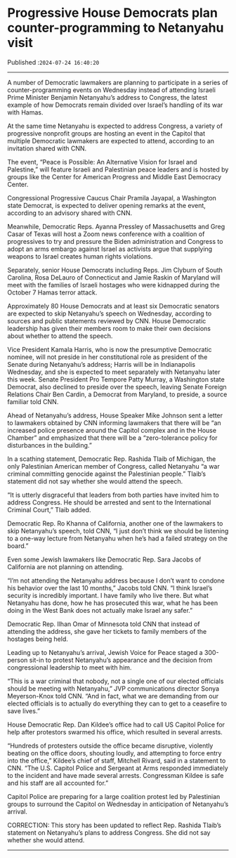 # Progressive House Democrats plan counter-programming to Netanyahu visit

Published :`2024-07-24 16:40:20`

---

A number of Democratic lawmakers are planning to participate in a series of counter-programming events on Wednesday instead of attending Israeli Prime Minister Benjamin Netanyahu’s address to Congress, the latest example of how Democrats remain divided over Israel’s handling of its war with Hamas.

At the same time Netanyahu is expected to address Congress, a variety of progressive nonprofit groups are hosting an event in the Capitol that multiple Democratic lawmakers are expected to attend, according to an invitation shared with CNN.

The event, “Peace is Possible: An Alternative Vision for Israel and Palestine,” will feature Israeli and Palestinian peace leaders and is hosted by groups like the Center for American Progress and Middle East Democracy Center.

Congressional Progressive Caucus Chair Pramila Jayapal, a Washington state Democrat, is expected to deliver opening remarks at the event, according to an advisory shared with CNN.

Meanwhile, Democratic Reps. Ayanna Pressley of Massachusetts and Greg Casar of Texas will host a Zoom news conference with a coalition of progressives to try and pressure the Biden administration and Congress to adopt an arms embargo against Israel as activists argue that supplying weapons to Israel creates human rights violations.

Separately, senior House Democrats including Reps. Jim Clyburn of South Carolina, Rosa DeLauro of Connecticut and Jamie Raskin of Maryland will meet with the families of Israeli hostages who were kidnapped during the October 7 Hamas terror attack.

Approximately 80 House Democrats and at least six Democratic senators are expected to skip Netanyahu’s speech on Wednesday, according to sources and public statements reviewed by CNN. House Democratic leadership has given their members room to make their own decisions about whether to attend the speech.

Vice President Kamala Harris, who is now the presumptive Democratic nominee, will not preside in her constitutional role as president of the Senate during Netanyahu’s address; Harris will be in Indianapolis Wednesday, and she is expected to meet separately with Netanyahu later this week. Senate President Pro Tempore Patty Murray, a Washington state Democrat, also declined to preside over the speech, leaving Senate Foreign Relations Chair Ben Cardin, a Democrat from Maryland, to preside, a source familiar told CNN.

Ahead of Netanyahu’s address, House Speaker Mike Johnson sent a letter to lawmakers obtained by CNN informing lawmakers that there will be “an increased police presence around the Capitol complex and in the House Chamber” and emphasized that there will be a “zero-tolerance policy for disturbances in the building.”

In a scathing statement, Democratic Rep. Rashida Tlaib of Michigan, the only Palestinian American member of Congress, called Netanyahu “a war criminal committing genocide against the Palestinian people.” Tlaib’s statement did not say whether she would attend the speech.

“It is utterly disgraceful that leaders from both parties have invited him to address Congress. He should be arrested and sent to the International Criminal Court,” Tlaib added.

Democratic Rep. Ro Khanna of California, another one of the lawmakers to skip Netanyahu’s speech, told CNN, “I just don’t think we should be listening to a one-way lecture from Netanyahu when he’s had a failed strategy on the board.”

Even some Jewish lawmakers like Democratic Rep. Sara Jacobs of California are not planning on attending.

“I’m not attending the Netanyahu address because I don’t want to condone his behavior over the last 10 months,” Jacobs told CNN. “I think Israel’s security is incredibly important. I have family who live there. But what Netanyahu has done, how he has prosecuted this war, what he has been doing in the West Bank does not actually make Israel any safer.”

Democratic Rep. Ilhan Omar of Minnesota told CNN that instead of attending the address, she gave her tickets to family members of the hostages being held.

Leading up to Netanyahu’s arrival, Jewish Voice for Peace staged a 300-person sit-in to protest Netanyahu’s appearance and the decision from congressional leadership to meet with him.

“This is a war criminal that nobody, not a single one of our elected officials should be meeting with Netanyahu,” JVP communications director Sonya Meyerson-Knox told CNN. “And in fact, what we are demanding from our elected officials is to actually do everything they can to get to a ceasefire to save lives.”

House Democratic Rep. Dan Kildee’s office had to call US Capitol Police for help after protestors swarmed his office, which resulted in several arrests.

“Hundreds of protesters outside the office became disruptive, violently beating on the office doors, shouting loudly, and attempting to force entry into the office,” Kildee’s chief of staff, Mitchell Rivard, said in a statement to CNN. “The U.S. Capitol Police and Sergeant at Arms responded immediately to the incident and have made several arrests. Congressman Kildee is safe and his staff are all accounted for.”

Capitol Police are preparing for a large coalition protest led by Palestinian groups to surround the Capitol on Wednesday in anticipation of Netanyahu’s arrival.

CORRECTION: This story has been updated to reflect Rep. Rashida Tlaib’s statement on Netanyahu’s plans to address Congress. She did not say whether she would attend.

---

